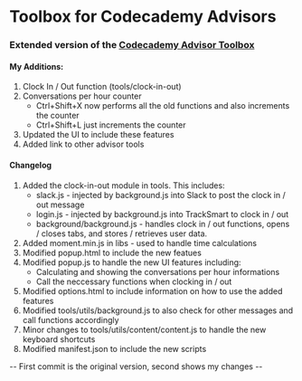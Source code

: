 # Toolbox for Codecademy Advisors #


### Extended version of the [Codecademy Advisor Toolbox](https://bitbucket.org/walom8868/codecademy-advisortoolbox) ###

#### My Additions: ####

1. Clock In / Out function (tools/clock-in-out)
2. Conversations per hour counter
	* Ctrl+Shift+X now performs all the old functions and also increments the counter
	* Ctrl+Shift+L just increments the counter
3. Updated the UI to include these features
4. Added link to other advisor tools

#### Changelog ####

1. Added the clock-in-out module in tools. This includes:
	* slack.js - injected by background.js into Slack to post the clock in / out message
	* login.js - injected by background.js into TrackSmart to clock in / out
	* background/background.js - handles clock in / out functions, opens / closes tabs, and stores / retrieves user data.
2. Added moment.min.js in libs - used to handle time calculations
3. Modified popup.html to include the new featues
4. Modified popup.js to handle the new UI features including:
	* Calculating and showing the conversations per hour informations
	* Call the neccessary functions when clocking in / out
5. Modified options.html to include information on how to use the added features
6. Modified tools/utils/background.js to also check for other messages and call functions accordingly
7. Minor changes to tools/utils/content/content.js to handle the new keyboard shortcuts
8. Modified manifest.json to include the new scripts

-- First commit is the original version, second shows my changes --